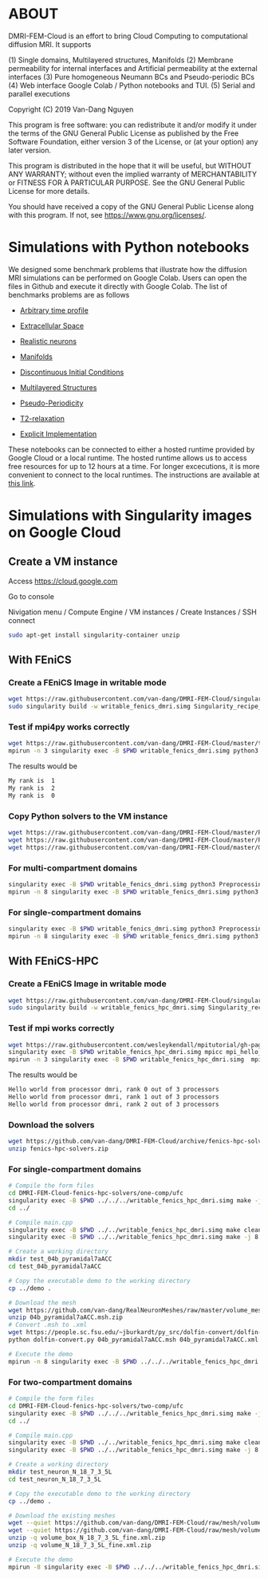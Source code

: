 # ABOUT

DMRI-FEM-Cloud is an effort to bring Cloud Computing to computational diffusion MRI. It supports

(1) Single domains, Multilayered structures, Manifolds
(2) Membrane permeability for internal interfaces and Artificial permeability at the external interfaces
(3) Pure homogeneous Neumann BCs and Pseudo-periodic BCs
(4) Web interface Google Colab / Python notebooks and TUI.
(5) Serial and parallel executions

Copyright (C) 2019 Van-Dang Nguyen

This program is free software: you can redistribute it and/or modify it under the terms of the GNU General Public License as published by the Free Software Foundation, either version 3 of the License, or (at your option) any later version.

This program is distributed in the hope that it will be useful, but WITHOUT ANY WARRANTY; without even the implied warranty of MERCHANTABILITY or FITNESS FOR A PARTICULAR PURPOSE. See the GNU General Public License for more details.

You should have received a copy of the GNU General Public License along with this program. If not, see https://www.gnu.org/licenses/.

# Simulations with Python notebooks

We designed some benchmark problems that illustrate how the diffusion MRI simulations can be performed on Google Colab. Users can open the files in Github and execute it directly with Google Colab. The list of benchmarks problems are as follows

* [Arbitrary time profile](https://colab.research.google.com/github/van-dang/DMRI-FEM-Cloud/blob/master/ArbitraryTimeSequence.ipynb)

* [Extracellular Space](https://colab.research.google.com/github/van-dang/DMRI-FEM-Cloud/blob/master/ExtracellularSpace.ipynb)

* [Realistic neurons](https://colab.research.google.com/github/van-dang/DMRI-FEM-Cloud/blob/master/RealNeurons.ipynb)

* [Manifolds](https://colab.research.google.com/github/van-dang/DMRI-FEM-Cloud/blob/master/Manifolds.ipynb)

* [Discontinuous Initial Conditions](https://colab.research.google.com/github/van-dang/DMRI-FEM-Cloud/blob/master/DiscontinuousInitialCondition.ipynb)

* [Multilayered Structures](https://colab.research.google.com/github/van-dang/DMRI-FEM-Cloud/blob/master/MultilayeredStructures.ipynb)

* [Pseudo-Periodicity](https://colab.research.google.com/github/van-dang/DMRI-FEM-Cloud/blob/master/PeriodicDomains.ipynb)

* [T2-relaxation](https://colab.research.google.com/github/van-dang/DMRI-FEM-Cloud/blob/master/T2_Relaxation.ipynb)

* [Explicit Implementation](https://colab.research.google.com/github/van-dang/DMRI-FEM-Cloud/blob/master/ExplicitImplementation.ipynb)

These notebooks can be connected to either a hosted runtime provided by Google Cloud or a local runtime. The hosted runtime allows us to access free resources for up to 12 hours at a time. For longer excecutions, it is more convenient to connect to the local runtimes. The instructions are available at [this link](https://github.com/van-dang/DMRI-FEM-Cloud/blob/master/LocalColab.md).

# Simulations with Singularity images on Google Cloud

## Create a VM instance

Access https://cloud.google.com

Go to console

Nivigation menu / Compute Engine / VM instances / Create Instances / SSH connect

```bash
sudo apt-get install singularity-container unzip
```

## With FEniCS
### Create a FEniCS Image in writable mode

```bash
wget https://raw.githubusercontent.com/van-dang/DMRI-FEM-Cloud/singularity_images/Singularity_recipe_FEniCS_DMRI
sudo singularity build -w writable_fenics_dmri.simg Singularity_recipe_FEniCS_DMRI
```

### Test if mpi4py works correctly
```bash
wget https://raw.githubusercontent.com/van-dang/DMRI-FEM-Cloud/master/test_mpi4py.py
mpirun -n 3 singularity exec -B $PWD writable_fenics_dmri.simg python3 test_mpi4py.py
```
The results would be
```bash
My rank is  1
My rank is  2
My rank is  0
```

### Copy Python solvers to the VM instance
```bash
wget https://raw.githubusercontent.com/van-dang/DMRI-FEM-Cloud/master/PreprocessingOneCompt.py
wget https://raw.githubusercontent.com/van-dang/DMRI-FEM-Cloud/master/PreprocessingMultiCompt.py
wget https://raw.githubusercontent.com/van-dang/DMRI-FEM-Cloud/master/GCloudDmriSolver.py
```

### For multi-compartment domains
```bash
singularity exec -B $PWD writable_fenics_dmri.simg python3 PreprocessingMultiCompt.py -o multcompt_files.h5
mpirun -n 8 singularity exec -B $PWD writable_fenics_dmri.simg python3 GCloudDmriSolver.py -f multcompt_files.h5 -M 1 -b 1000 -p 1e-5 -d 10600 -D 43100 -k 200 -gdir 0 1 0
 ```
### For single-compartment domains
```bash
singularity exec -B $PWD writable_fenics_dmri.simg python3 PreprocessingOneCompt.py -o onecompt_files.h5
mpirun -n 8 singularity exec -B $PWD writable_fenics_dmri.simg python3 GCloudDmriSolver.py -f onecompt_files.h5 -M 0 -b 1000 -d 10600 -D 43100 -k 200 -K 3e-3 -gdir 1 0 0 
```
## With FEniCS-HPC
### Create a FEniCS Image in writable mode

```bash
wget https://raw.githubusercontent.com/van-dang/DMRI-FEM-Cloud/singularity_images/Singularity_recipe_FEniCS_HPC_DMRI
sudo singularity build -w writable_fenics_hpc_dmri.simg Singularity_recipe_FEniCS_HPC_DMRI
```

### Test if mpi works correctly
```bash
wget https://raw.githubusercontent.com/wesleykendall/mpitutorial/gh-pages/tutorials/mpi-hello-world/code/mpi_hello_world.c
singularity exec -B $PWD writable_fenics_hpc_dmri.simg mpicc mpi_hello_world.c -o mpi_hello_world
mpirun -n 3 singularity exec -B $PWD writable_fenics_hpc_dmri.simg  mpi_hello_world
```
The results would be
```bash
Hello world from processor dmri, rank 0 out of 3 processors
Hello world from processor dmri, rank 1 out of 3 processors
Hello world from processor dmri, rank 2 out of 3 processors
```

### Download the solvers
```bash
wget https://github.com/van-dang/DMRI-FEM-Cloud/archive/fenics-hpc-solvers.zip
unzip fenics-hpc-solvers.zip
```

### For single-compartment domains

```bash
# Compile the form files
cd DMRI-FEM-Cloud-fenics-hpc-solvers/one-comp/ufc
singularity exec -B $PWD ../../../writable_fenics_hpc_dmri.simg make -j 8
cd ../

# Compile main.cpp
singularity exec -B $PWD ../../writable_fenics_hpc_dmri.simg make clean
singularity exec -B $PWD ../../writable_fenics_hpc_dmri.simg make -j 8

# Create a working directory
mkdir test_04b_pyramidal7aACC
cd test_04b_pyramidal7aACC

# Copy the executable demo to the working directory
cp ../demo .

# Download the mesh
wget https://github.com/van-dang/RealNeuronMeshes/raw/master/volume_meshes/pyramidals/04b_pyramidal7aACC.msh.zip
unzip 04b_pyramidal7aACC.msh.zip
# Convert .msh to .xml
wget https://people.sc.fsu.edu/~jburkardt/py_src/dolfin-convert/dolfin-convert.py
python dolfin-convert.py 04b_pyramidal7aACC.msh 04b_pyramidal7aACC.xml

# Execute the demo
mpirun -n 8 singularity exec -B $PWD ../../../writable_fenics_hpc_dmri.simg ./demo -m 04b_pyramidal7aACC.xml -b 1000 -d 10600 -D 43100 -k 200 -K 3e-3 -v 1 0 0  > my_output_file
```

### For two-compartment domains
```bash
# Compile the form files
cd DMRI-FEM-Cloud-fenics-hpc-solvers/two-comp/ufc
singularity exec -B $PWD ../../../writable_fenics_hpc_dmri.simg make -j 8
cd ../

# Compile main.cpp
singularity exec -B $PWD ../../writable_fenics_hpc_dmri.simg make clean
singularity exec -B $PWD ../../writable_fenics_hpc_dmri.simg make -j 8

# Create a working directory
mkdir test_neuron_N_18_7_3_5L
cd test_neuron_N_18_7_3_5L

# Copy the executable demo to the working directory
cp ../demo .

# Download the existing meshes
wget --quiet https://github.com/van-dang/DMRI-FEM-Cloud/raw/mesh/volume_box_N_18_7_3_5L_fine.xml.zip
wget --quiet https://github.com/van-dang/DMRI-FEM-Cloud/raw/mesh/volume_N_18_7_3_5L_fine.xml.zip
unzip -q volume_box_N_18_7_3_5L_fine.xml.zip
unzip -q volume_N_18_7_3_5L_fine.xml.zip

# Execute the demo
mpirun -8 singularity exec -B $PWD ../../../writable_fenics_hpc_dmri.simg  ./demo -m volume_box_N_18_7_3_5L_fine.xml -c volume_N_18_7_3_5L_fine.xml -b 1000 -p 1e-5 -d 10600 -D 43100 -k 200 -v 1 0 0 
```

